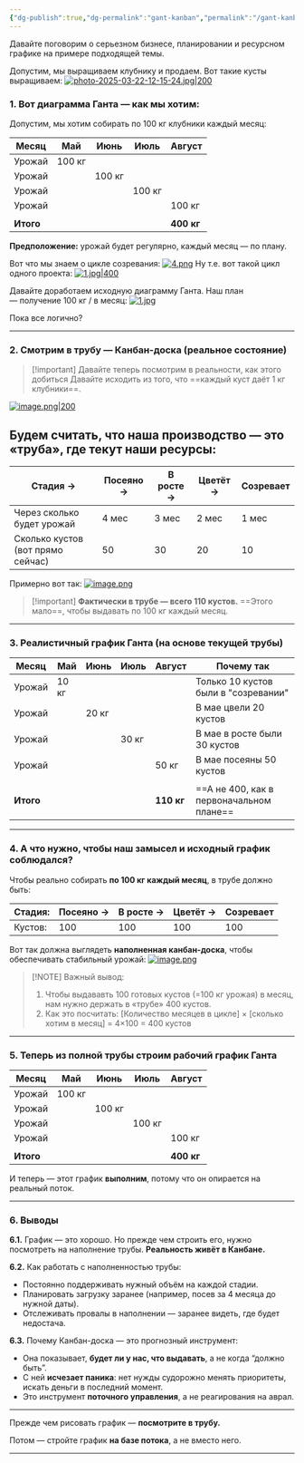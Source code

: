 ```yaml
---
{"dg-publish":true,"dg-permalink":"gant-kanban","permalink":"/gant-kanban/"}
---
```




Давайте поговорим о серьезном бизнесе, планировании и ресурсном графике на примере подходящей темы. 

Допустим, мы выращиваем клубнику и продаем. Вот такие кусты выращиваем:
[![photo-2025-03-22-12-15-24.jpg|200](https://i.postimg.cc/TwBPYVrg/photo-2025-03-22-12-15-24.jpg)](https://postimg.cc/ftjs80qR)

### 1. Вот диаграмма Ганта — как мы хотим:

Допустим, мы хотим собирать по 100 кг клубники каждый месяц:

| Месяц     | Май    | Июнь   | Июль   | Август     |
| --------- | ------ | ------ | ------ | ---------- |
| Урожай    | 100 кг |        |        |            |
| Урожай    |        | 100 кг |        |            |
| Урожай    |        |        | 100 кг |            |
| Урожай    |        |        |        | 100 кг     |
|           |        |        |        |            |
| **Итого** |        |        |        | **400 кг** |

**Предположение:** урожай будет регулярно, каждый месяц — по плану.


Вот что мы знаем о цикле созревания:
[![4.png](https://i.postimg.cc/L56Jnt5s/4.png)](https://postimg.cc/2bMktB4p)
Ну т.е. вот такой цикл одного проекта:
[![1.jpg|400](https://i.postimg.cc/x1ScmVc7/1.jpg)](https://postimg.cc/fJBz4F7j)

Давайте доработаем исходную диаграмму Ганта. Наш план — получение 100 кг / в месяц:
[![1.jpg](https://i.postimg.cc/j5kXXQ9D/1.jpg)](https://postimg.cc/ZBppY3Jm)

Пока все логично?

---

### 2. Смотрим в трубу — Канбан-доска (реальное состояние)


> [!important] Давайте теперь посмотрим в реальности, как этого добиться
> Давайте исходить из того, что ==каждый куст даёт 1 кг клубники==. 


[![image.png|200](https://i.postimg.cc/2jvXCgBy/image.png)](https://postimg.cc/c6xcm9hG)

## Будем считать, что наша производство — это «труба», где текут наши ресурсы:

| Стадия →                          | Посеяно → | В росте → | Цветёт → | Созревает |
| --------------------------------- | --------- | --------- | -------- | --------- |
| Через сколько будет урожай        | 4 мес     | 3 мес     | 2 мес    | 1 мес     |
| Сколько кустов (вот прямо сейчас) | 50        | 30        | 20       | 10        |

Примерно вот так:
[![image.png](https://i.postimg.cc/RZ4M7jHb/image.png)](https://postimg.cc/0bXRxXZp)

> [!important] **Фактически в трубе — всего 110 кустов.** 
> ==Этого мало==, чтобы выдавать по 100 кг каждый месяц.



---

### 3. Реалистичный график Ганта (на основе текущей трубы)


| Месяц     | Май   | Июнь  | Июль  | Август     | Почему так                               |
| --------- | ----- | ----- | ----- | ---------- | ---------------------------------------- |
| Урожай    | 10 кг |       |       |            | Только 10 кустов были в "созревании"     |
| Урожай    |       | 20 кг |       |            | В мае цвели 20 кустов                    |
| Урожай    |       |       | 30 кг |            | В мае в росте были 30 кустов             |
| Урожай    |       |       |       | 50 кг      | В мае посеяны 50 кустов                  |
|           |       |       |       |            |                                          |
| **Итого** |       |       |       | **110 кг** | ==А не 400, как в первоначальном плане== |

---

### 4. А что нужно, чтобы наш замысел и исходный график соблюдался?

Чтобы реально собирать **по 100 кг каждый месяц**, в трубе должно быть:


| Стадия: | Посеяно → | В росте → | Цветёт → | Созревает |
| ------- | --------- | --------- | -------- | --------- |
| Кустов: | 100       | 100       | 100      | 100       |


Вот так должна выглядеть **наполненная канбан-доска**, чтобы обеспечивать стабильный урожай:
[![image.png](https://i.postimg.cc/VNZjxyQK/image.png)](https://postimg.cc/HJ5cMhLM)


> [!NOTE] Важный вывод:
> 1. Чтобы выдававть 100 готовых кустов (=100 кг урожая) в месяц, нам нужно держать в «трубе» 400 кустов.
> 2. Как это посчитать: [Количество месяцев в цикле] × [сколько хотим в месяц] = 4×100 = 400 кустов




---

### 5. Теперь из полной трубы строим рабочий график Ганта

| Месяц     | Май    | Июнь   | Июль   | Август     |
| --------- | ------ | ------ | ------ | ---------- |
| Урожай    | 100 кг |        |        |            |
| Урожай    |        | 100 кг |        |            |
| Урожай    |        |        | 100 кг |            |
| Урожай    |        |        |        | 100 кг     |
|           |        |        |        |            |
| **Итого** |        |        |        | **400 кг** |

И теперь — этот график **выполним**, потому что он опирается на реальный поток.

---

### 6. Выводы

**6.1.** График — это хорошо. Но прежде чем строить его, нужно посмотреть на наполнение трубы. **Реальность живёт в Канбане.**

**6.2.** Как работать с наполненностью трубы:
- Постоянно поддерживать нужный объём на каждой стадии.
- Планировать загрузку заранее (например, посев за 4 месяца до нужной даты).
- Отслеживать провалы в наполнении — заранее видеть, где будет недостача.

**6.3.** Почему Канбан-доска — это прогнозный инструмент:
- Она показывает, **будет ли у нас, что выдавать**, а не когда “должно быть”.
- С ней **исчезает паника**: нет нужды судорожно менять приоритеты, искать деньги в последний момент.
- Это инструмент **поточного управления**, а не реагирования на аврал.

---

Прежде чем рисовать график — **посмотрите в трубу.**

Потом — стройте график **на базе потока**, а не вместо него.

---

<!--
- [Тихон статья](https://chatgpt.com/g/g-p-6788100e095c81919486a7592fd3dc44-pomoshchnik-na-formulirovanie/c/67d0ed1c-5824-8011-8f40-6fd31d2b7348)
- [Тихон рисунки]()
- -->